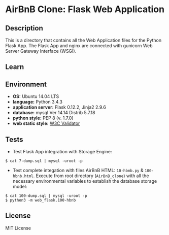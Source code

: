 # AirBnB Clone: Flask Web Application

## Description

This is a directory that contains all the Web Application files for the Python Flask App.
The Flask App and nginx are connected with gunicorn Web Server Gateway
Interface (WSGI).

## Learn

## Environment

* __OS:__ Ubuntu 14.04 LTS
* __language:__ Python 3.4.3
* __application server:__ Flask 0.12.2, Jinja2 2.9.6
* __database:__ mysql Ver 14.14 Distrib 5.7.18
* __python style:__ PEP 8 (v. 1.7.0)
* __web static style:__ [W3C Validator](https://validator.w3.org/)

## Tests

* Test Flask App integration with Storage Engine:

```
$ cat 7-dump.sql | mysql -uroot -p
```

* Test complete integation with files AirBnB HTML: `10-hbnb.py` &
  `100-hbnb.html`. Execute from root directory (`AirBnB_clone`) with all the
  necessary environmental variables to establish the database storage model:

```
$ cat 100-dump.sql | mysql -uroot -p
$ python3 -m web_flask.100-hbnb
```

## License

MIT License
